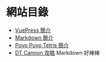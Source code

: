 # 網站目錄

- [VuePress 簡介](https://vuepress.vuejs.org)
- [Markdown 簡介](https://markdown.tw/)
- [Puyo Puyo Tetris 簡介](https://store.steampowered.com/app/546050/Puyo_PuyoTetris/)
- [DT Cannon 攻略](/dt_cannon.md)
  Markdown 好棒棒
